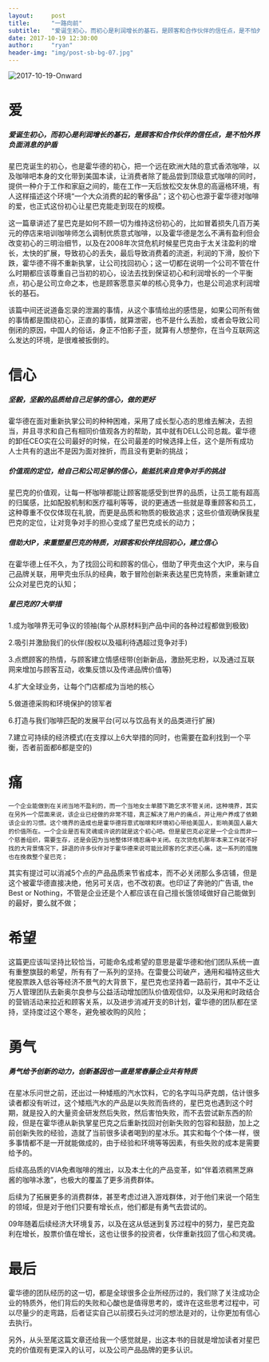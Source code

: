```yaml
---
layout:     post
title:      "一路向前"
subtitle:   "爱诞生初心，而初心是利润增长的基石，是顾客和合作伙伴的信任点，是不怕外界负面消息的护盾。"
date: 2017-10-19 12:30:00
author:     "ryan"
header-img: "img/post-sb-bg-07.jpg"
---
```


![2017-10-19-Onward](https://ryanwli.github.io/img/2017/2017-10-19-Onward.jpg)

# 爱

##### 爱诞生初心，而初心是利润增长的基石，是顾客和合作伙伴的信任点，是不怕外界负面消息的护盾

​	星巴克诞生的初心，也是霍华德的初心，把一个远在欧洲大陆的意式香浓咖啡，以及咖啡吧本身的文化带到美国本读，让消费者除了能品尝到顶级意式咖啡的同时，提供一种介于工作和家庭之间的，能在工作一天后放松交友休息的高逼格环境，有人这样描述这个环境“一个大众消费的起的奢侈品”；这个初心也源于霍华德对咖啡的爱，也正式这份初心让星巴克能走到现在的规模。

​	这一篇章讲述了星巴克是如何不顾一切为维持这份初心的，比如冒着损失几百万美元的停店来培训咖啡师怎么调制优质意式咖啡，以及霍华德是怎么不满有盈利但会改变初心的三明治细节，以及在2008年次贷危机时候星巴克由于太关注盈利的增长，太快的扩展，导致初心的丢失，最后导致消费着的流逝，利润的下滑，股价下跌，霍华德不得不重新执掌，让公司找回初心；这一切都在说明一个公司不管在什么时期都应该尊重自己当初的初心，设法去找到保证初心和利润增长的一个平衡点，初心是公司立命之本，也是顾客愿意买单的核心竞争力，也是公司追求利润增长的基石。

​	该篇中间还说道备忘录的泄漏的事情，从这个事情给出的感悟是，如果公司所有做的事情都是围绕初心，正直的事情，就算泄密，也不是什么丢脸，或者会导致公司倒闭的原因，中国人的俗话，身正不怕影子歪，就算有人想整你，在当今互联网这么发达的环境，是很难被扳倒的。



# 信心

##### 坚毅，坚毅的品质给自己足够的信心，做的更好

​	霍华德在面对重新执掌公司的种种困难，采用了成长型心态的思维去解决，去担当，并且寻求和自己有相同价值观各方的帮助，其中就有DELL公司总裁。霍华德的卸任CEO实在公司最好的时候，在公司最差的时候选择上任，这个是所有成功人士共有的退出不是因为面对挫折，而且没有更新的挑战；

##### 价值观的定位，给自己和公司足够的信心，能抵抗来自竞争对手的挑战

​	星巴克的价值观，让每一杯咖啡都能让顾客能感受到世界的品质，让员工能有超高的归属感，比如配股机制和医疗福利等等，说的更通透一些就是尊重顾客和员工，这种尊重不仅仅体现在礼貌，而更是品质和物质的极致追求；这些价值观确保我星巴克的定位，让对竞争对手的担心变成了星巴克成长的动力；

##### 借助大IP，来重塑星巴克的特质，对顾客和伙伴找回初心，建立信心

​	在霍华德上任不久，为了找回公司和顾客的信心，借助了甲壳虫这个大IP，来与自己品牌关联，用甲壳虫乐队的经典，敢于冒险创新来表达星巴克特质，来重新建立公众对星巴克的认知；

##### 星巴克的7大举措

1.成为咖啡界无可争议的领袖(每个从原材料到产品中间的各种过程都做到极致)

2.吸引并激励我们的伙伴(股权以及福利待遇超过竞争对手)

3.点燃顾客的热情，与顾客建立情感纽带(创新新品，激励死忠粉，以及通过互联网来增加与顾客互动，收集反馈以及传递品牌价值等)

4.扩大全球业务，让每个门店都成为当地的核心

5.做道德采购和环境保护的领军者

6.打造与我们咖啡匹配的发展平台(可以与饮品有关的品类进行扩展)

7.建立可持续的经济模式(在支撑以上6大举措的同时，也需要在盈利找到一个平衡，否者前面都6都是空的)

# 痛

 	一个企业能做到在关闭当地不盈利的，而一个当地女士单膝下跪乞求不管关闭，这种境界，其实在另外一个层面来说，该企业已经做的非常不错，真正解决了用户的痛点，并让用户养成了依赖该企业的习惯。这个境界的造成也是霍华德将意式咖啡和环境初心带给美国人，影响美国人最大的价值所在。一个企业是否有灵魂或许说的就是这个初心吧。但是星巴克必定是一个企业而非一个慈善组织，需要生存，还是会因为当地整体环境忍痛中关闭。在次贷危机那年本来工作就不好找的大背景情况下，辞退的许多伙伴对于霍华德来说可能比顾客的乞求还心痛，这一系列的措施也在挽救整个星巴克；

​	其实有提过可以消减5个点的产品品质来节省成本，而不必关闭那么多店铺，但是这个被霍华德直接决绝，他另可关店，也不改初衷。也印证了奔驰的广告语, the Best or Nothing，不管是企业还是个人都应该在自己擅长饿领域做好自己能做到的最好，要么就不做；



# 希望

​	这篇更应该叫坚持比较恰当，可能命名成希望的意思是霍华德和他们团队系统一直有重整旗鼓的希望，所有有了一系列的坚持。在雷曼公司破产，通用和福特这些大佬股票跌入低谷等经济不景气的大背景下，星巴克也坚持着一路前行，其中不乏让万人管理团队去新奥尔良参与公益活动增加团队价值观信仰，以及采用和时政结合的营销活动来拉近和顾客关系，以及进步消减开支的B计划，霍华德的团队都在坚持，坚持度过这个寒冬，避免被收购的风险；



# 勇气

##### 勇气给予创新的动力，创新基因也一直是常春藤企业共有特质

​	在星冰乐问世之前，还出过一种矮瓶的汽水饮料，它的名字叫马萨克朗，估计很多读者都没有听过，这个矮瓶汽水的产品是以失败而告终的，星巴克也遇到这个时期，就是投入的大量资金研发然后失败，然后害怕失败，而不去尝试新东西的阶段，但是在霍华德从新执掌星巴克之后重新找回对创新失败的包容和鼓励，加上之前创新失败的经验，造就了当前很多读者喝到的星冰乐。其实和每个个体一样，很多事情都不是一开就能做成的，由于经验和环境等等因素，有些失败的成本是需要给予的。

​	后续高品质的VIA免煮咖啡的推出，以及本土化的产品变革，如“伴着浓稠黑芝麻酱的咖啡冰激”，也极大的覆盖了更多消费群体。

​	后续为了拓展更多的消费群体，甚至考虑过进入游戏群体，对于他们来说一个陌生的领域，但是对于他们只要有增长点，他们都是有勇气去尝试的。

​	09年随着后续经济大环境复苏，以及在这从低迷到复苏过程中的努力，星巴克盈利在增长，股票价值在增长，这也让很多的投资者，伙伴重新找回了信心和灵魂。



# 最后

​	霍华德的团队经历的这一切，都是全球很多企业所经历过的，我们除了关注成功企业的特质外，他们背后的失败和心酸也是值得思考的，或许在这些思考过程中，可以尽量少的走弯路，后者证实自己以前摸石头过河的想法是对的，让你更加有信心去执行。

​	另外，从头至尾这篇文章还给我一个感觉就是，出这本书的目就是增加读者对星巴克的价值观有更深入的认可，以及公司产品品牌的更多认识。

